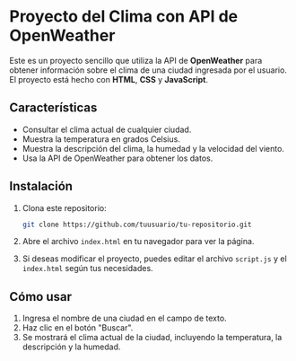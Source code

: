 # Proyecto del Clima con API de OpenWeather

Este es un proyecto sencillo que utiliza la API de **OpenWeather** para obtener información sobre el clima de una ciudad ingresada por el usuario. El proyecto está hecho con **HTML**, **CSS** y **JavaScript**.

## Características

- Consultar el clima actual de cualquier ciudad.
- Muestra la temperatura en grados Celsius.
- Muestra la descripción del clima, la humedad y la velocidad del viento.
- Usa la API de OpenWeather para obtener los datos.

## Instalación

1. Clona este repositorio:
    ```bash
    git clone https://github.com/tuusuario/tu-repositorio.git
    ```

2. Abre el archivo `index.html` en tu navegador para ver la página.

3. Si deseas modificar el proyecto, puedes editar el archivo `script.js` y el `index.html` según tus necesidades.

## Cómo usar

1. Ingresa el nombre de una ciudad en el campo de texto.
2. Haz clic en el botón "Buscar".
3. Se mostrará el clima actual de la ciudad, incluyendo la temperatura, la descripción y la humedad.

